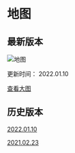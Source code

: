# 地图

## 最新版本

![地图](./src/map_20220112.png)

更新时间： 2022.01.10

[查看大图](./src/map_map_20220112.png)

## 历史版本

[2022.01.10](./src/map_20210110.png)

[2021.02.23](./src/map_20210223.png)